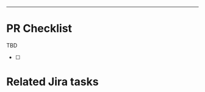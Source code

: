 <!--

Description of changes.

-->

---

# PR Checklist

TBD

-   [ ]

# Related Jira tasks

<!-- Optional

Example:
- FET-236: https://jira.intgdc.com/browse/FET-236

 -->
